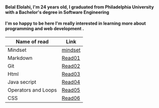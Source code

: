 #### Belal Elolahi, I'm 24 years old, I graduated from Philadelphia University with a Bachelor's degree in Software Engineering 
#### I'm so happy to be here  I'm really interested in learning more about programming and web development .




Name of read | Link
------------ | -------------
Mindset | [mindset](https://belalelolahi.github.io/Reading-Notes/Mindset)
Markdown | [Read01](https://belalelolahi.github.io/Reading-Notes/Read:01)
 Git |  [Read02](https://belalelolahi.github.io/Reading-Notes/Read:02)
  Html |  [Read03](https://belalelolahi.github.io/Reading-Notes/Read:03)
   Java secript |  [Read04](https://belalelolahi.github.io/Reading-Notes/Read:04)
   Operators and Loops |  [Read05](https://belalelolahi.github.io/Reading-Notes/Read:05)
   CSS |  [Read06](https://belalelolahi.github.io/Reading-Notes/Read:06)




